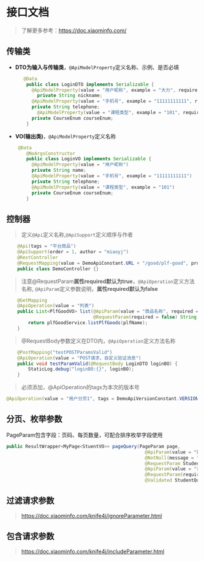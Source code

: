 # 接口文档
> 了解更多参考：https://doc.xiaominfo.com/
## 传输类

- **DTO为输入与传输类**，`@ApiModelProperty`定义名称、示例、是否必填

  ```java
     @Data
      public class LoginDTO implements Serializable {
  	  	@ApiModelProperty(value = "用户昵称", example = "大力", required = true)
    	  private String nickname;
      	@ApiModelProperty(value = "手机号", example = "11111111111", required = true)
  	    private String telephone;
    	  @ApiModelProperty(value = "课程类型", example = "101", required = true)
      	private CourseEnum courseEnum;
      }
  ```

- **VO(输出类)**，`@ApiModelProperty`定义名称

  ```java
   @Data
      @NoArgsConstructor
      public class LoginVO implements Serializable {
      	@ApiModelProperty(value = "用户昵称")
        private String name;
        @ApiModelProperty(value = "手机号", example = "11111111111")
        private String telephone;
        @ApiModelProperty(value = "课程类型", example = "101")
        private CourseEnum courseEnum;
      }    
  ```

## 控制器

> 定义`@Api`定义名称,`@ApiSupport`定义顺序与作者
``` JAVA
    @Api(tags = "平台商品")
    @ApiSupport(order = 1, author = "miaoyj")
    @RestController
    @RequestMapping(value = DemoApiConstant.URL + "/good/plf-good", produces = MediaType.APPLICATION_JSON_VALUE)
    public class DemoController {}
```

> 注意@RequestParam**属性required默认为true**，`@ApiOperation`定义方法名称, `@ApiParam`定义参数说明，**属性required默认为false**
``` JAVA
    @GetMapping
    @ApiOperation(value = "列表")
    public List<PlfGoodVO> list(@ApiParam(value = "商品名称", required = false)
                                @RequestParam(required = false) String plfName) {
        return plfGoodService.listPlfGoods(plfName);
    }
```
> @RequestBody参数定义在DTO内，`@ApiOperation`定义方法名称
``` JAVA
    @PostMapping("testPOSTParamsValid")
    @ApiOperation(value = "POST请求，自定义验证消息")
    public void testParamValid(@RequestBody LoginDTO loginBO) {
        StaticLog.debug("loginBO:{}", loginBO);
    }
```
> 必须添加，@ApiOperation的tags为本次的版本号
``` JAVA
@ApiOperation(value = "用户分页1", tags = DemoApiVersionConstant.VERSION_1_8_7)
```

## 分页、枚举参数
PageParam包含字段：页码、每页数量，可配合排序枚举字段使用
``` JAVA
public ResultWrapper<MyPage<StuentVO>> pageQuery(PageParam page,
                                                   @ApiParam(value = "排序", required = true)
                                                   @NotNull(message = "排序字段不正确")
                                                   @RequestParam StudentSortEnum sort,
                                                   @ApiParam(value = "课程")
                                                   @RequestParam(required = false) CourseEnum course,
                                                   @Validated StudentQueryCriteriaDTO query) {}
```
## 过滤请求参数
> https://doc.xiaominfo.com/knife4j/ignoreParameter.html
## 包含请求参数
> https://doc.xiaominfo.com/knife4j/includeParameter.html
